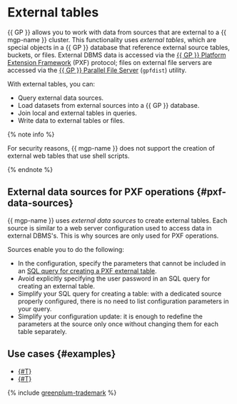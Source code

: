 # External tables

{{ GP }} allows you to work with data from sources that are external to a {{ mgp-name }} cluster. This functionality uses _external tables_, which are special objects in a {{ GP }} database that reference external source tables, buckets, or files. External DBMS data is accessed via the [{{ GP }} Platform Extension Framework](../operations/external-tables.md) (PXF) protocol; files on external file servers are accessed via the [{{ GP }} Parallel File Server](../operations/gpfdist/connect.md) (`gpfdist`) utility.

With external tables, you can:

* Query external data sources.
* Load datasets from external sources into a {{ GP }} database.
* Join local and external tables in queries.
* Write data to external tables or files.

{% note info %}

For security reasons, {{ mgp-name }} does not support the creation of external web tables that use shell scripts.

{% endnote %}

## External data sources for PXF operations {#pxf-data-sources}

{{ mgp-name }} uses _external data sources_ to create external tables. Each source is similar to a web server configuration used to access data in external DBMS's. This is why sources are only used for PXF operations.

Sources enable you to do the following:

* In the configuration, specify the parameters that cannot be included in an [SQL query for creating a PXF external table](../operations/pxf/create-table.md).
* Avoid explicitly specifying the user password in an SQL query for creating an external table.
* Simplify your SQL query for creating a table: with a dedicated source properly configured, there is no need to list configuration parameters in your query.
* Simplify your configuration update: it is enough to redefine the parameters at the source only once without changing them for each table separately.


## Use cases {#examples}

* [{#T}](../tutorials/config-server-for-s3.md)
* [{#T}](../tutorials/pxf-named-queries.md)

{% include [greenplum-trademark](../../_includes/mdb/mgp/trademark.md) %}
